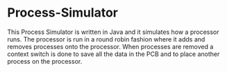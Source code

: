 # Process-Simulator
This Process Simulator is written in Java and it simulates how a processor runs. The processor is run in a round robin fashion where it adds and removes processes onto the processor. When processes are removed a context switch is done to save all the data in the PCB and to place another process on the processor. 

